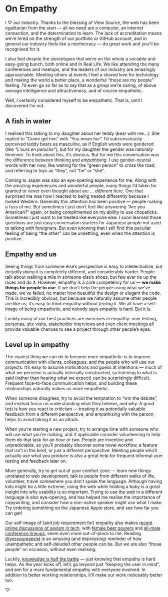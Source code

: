 

# On Empathy

I ♡ our industry. Thanks to the blessing of View Source, the web has been egalitarian from the start — all
we need are a computer, an internet connection, and the determination to learn. The lack of accreditation
means we’re hired on the strength of our portfolio or GitHub account, and in general our industry feels like
a meritocracy — do great work and you’ll be recognised for it.

I also feel despite the stereotypes that we’re on the whole a sociable and easy-going bunch, both online and
In Real Life. We like attending the many conferences and meetups, and the leaders of our industry are
amazingly approachable. Meeting others at events I feel a shared love for technology and making the world a
better place, a wonderful “these are my people” feeling. I’d even go so far as to say that as a group
we’re caring, of above average intelligence and attractiveness, and of course empathetic.

Well, *I* certainly considered myself to be empathetic. That is, until I discovered I’m not.

## A fish in water

I realised this talking to my daughter about her teddy (bear with me…). She replied to “Come get him”
with “You mean *her*”. I’d subconsciously perceived teddy bears as masculine, as if English words were
gendered (like *“L’ours en peluche”*), but for my daughter the gender was naturally feminine. To think
about this, it’s obvious. But for me this conversation was the difference between thinking and
*empathising*. I use gender-neutral words with her now, like waiting for the “green person” to cross the
road, and referring to toys as “they”, not “he” or “she”.

Coming to Japan was also an eye-opening experience for me. Along with the amazing experiences and wonderful
people, many things I’d taken for granted or never even thought about are … *different* here. One that
surprised me was how I reacted to being treated differently because I looked Western. Generally this attention
has been positive — people making a fuss of me. But sometimes I just don’t feel like answering “Are you
American?” again, or being complimented on my ability to use chopsticks. Sometimes I just want to be treated
like everyone else. I soon learned those questions are just easy conversation starters for Japanese people not
used to talking with foreigners. But even knowing that I still find this peculiar feeling of being “the
other” can be unsettling, even when the attention is positive.

## Empathy and us

Seeing things from someone else’s perspective is easy to intellectualise, but *actually doing it* is
completely different, and considerably harder. People talk about walking a mile in someone else’s shoes, but
few ever tie up the laces and do it. However, empathy is a core competency for us — __we make things for
people to use__. If we don’t help the people using what we’ve made, we’ve failed, no matter how
beautiful the design or elegant the code. This is incredibly obvious, but because we naturally assume other
people are like us, it’s easy to *think* empathy without *feeling* it. We all have a self-image of being
empathetic, and nobody says empathy is hard. But it is.

Luckily many of our best practices are exercises in empathy: user testing, personas, site visits, stakeholder
interviews and even client meetings all provide valuable chances to see a project through other people’s
eyes.

## Level up in empathy

The easiest thing we can do to become more empathetic is to improve communication with clients, colleagues,
and the people who will use our projects. It’s easy to assume motivations and guess at intentions — much
of what we perceive is actually internally constructed, so listening to what is said (rather than hearing what
we expect) can be surprisingly difficult. Frequent face-to-face communication helps, and building these
relationships naturally makes us more empathetic.

When someone disagrees, try to avoid the temptation to “win the debate”, and instead focus on
understanding what they believe, and why. A good test is how you react to criticism — treating it as
potentially valuable feedback from a different perspective, and empathising with the person, helps to avoid
taking it as an attack.

When you’re starting a new project, try to arrange time with someone who will use what you’re making, and
if applicable consider volunteering to help them do that task for an hour or two. People are inventive and
unpredictable, so you’ll probably discover some novel workflow, a feature that isn’t in the brief, or just
a different perspective. Meeting people who’ll actually use what you produce is also a great help for
frequent informal user testing and feedback later on.

More generally, try to get out of your comfort zone — learn new things unrelated to web development, talk to
people from different walks of life, volunteer, travel somewhere you don’t speak the language. Although
having kids might be a little extreme, using the web while holding a baby is a great insight into why
usability is so important. Trying to use the web in a different language is also eye-opening, and has helped
me realise the importance of copywriting, and consider how a non-native speaker might use what I make. Try
ordering something on the Japanese Apple store, and see how far you can get!

Our self-image of (and job requirement for) empathy also makes [recent online discussions of sexism in
tech](http://www.netmagazine.com/features/primer-sexism-tech-industry), with [female beer
pourers](https://twitter.com/wilto/status/182171798358601728) and [all-male conference
lineups](http://www.garann.com/dev/2012/hostess-and-britruby/), seem even more out-of-place to me. Reading
[@yesyouresexist](https://twitter.com/yesyouresexist) is an amusing (and depressing) reminder of how
unempathetic and self-deluded other people can be. But *we* are also “those people” on occasion, without
even realising.

Luckily, [knowledge is half the battle](http://nerduo.com/thebattle/) — just knowing that empathy is hard
helps. As the year kicks off, let’s go beyond just “keeping the user in mind”, and aim for a more
fundamental empathy with everyone involved. In addition to better working relationships, it’ll make our work
noticeably better too.

♡